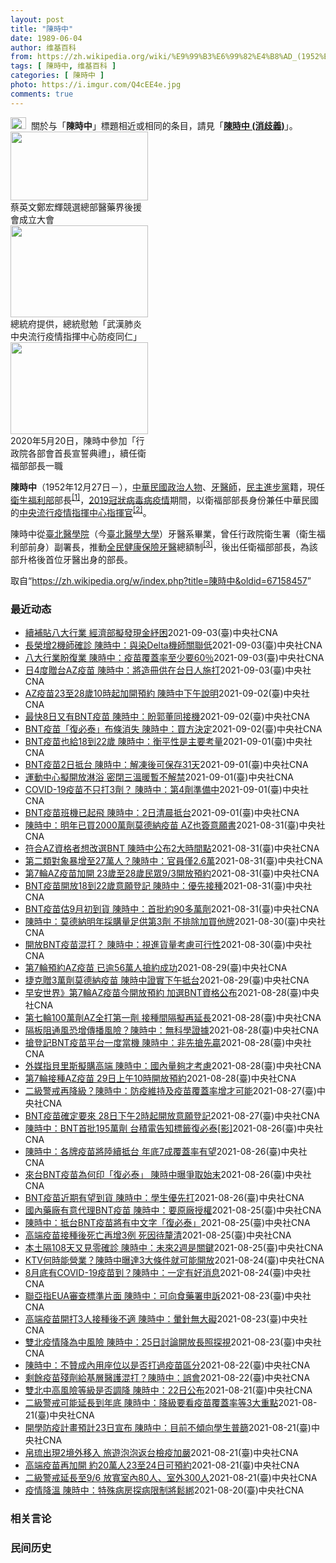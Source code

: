 ```yaml
---
layout: post
title: "陳時中"
date: 1989-06-04
author: 维基百科
from: https://zh.wikipedia.org/wiki/%E9%99%B3%E6%99%82%E4%B8%AD_(1952%E5%B9%B4)
tags: [ 陳時中, 维基百科 ]
categories: [ 陳時中 ]
photo: https://i.imgur.com/Q4cEE4e.jpg
comments: true
---
```

<div class="mw-parser-output"><div id="noteTA-54dafe5e" class="noteTA"><div class="noteTA-group"><div data-noteta-group-source="module" data-noteta-group="Medicine"></div></div></div>
<div role="note" class="hatnote navigation-not-searchable"><a href="/wiki/Wikipedia:%E6%B6%88%E6%AD%A7%E4%B9%89" title="Wikipedia:消歧义"><img alt="Disambig gray.svg" src="//upload.wikimedia.org/wikipedia/commons/thumb/5/5f/Disambig_gray.svg/25px-Disambig_gray.svg.png" decoding="async" width="25" height="19" srcset="//upload.wikimedia.org/wikipedia/commons/thumb/5/5f/Disambig_gray.svg/38px-Disambig_gray.svg.png 1.5x, //upload.wikimedia.org/wikipedia/commons/thumb/5/5f/Disambig_gray.svg/50px-Disambig_gray.svg.png 2x" data-file-width="220" data-file-height="168"></a><style data-mw-deduplicate="TemplateStyles:r67269465">.mw-parser-output .ifmobile>.mobile:nth-child(2n){display:none}</style><span class="ifmobile"><span class="nomobile">&nbsp;&nbsp;</span><span class="mobile"></span></span>關於与「<b>陳時中</b>」標題相近或相同的条目，請見「<b><a href="/wiki/%E9%99%B3%E6%99%82%E4%B8%AD_(%E6%B6%88%E6%AD%A7%E7%BE%A9)" class="mw-disambig" title="陳時中 (消歧義)">陳時中 (消歧義)</a></b>」。</div>

<div class="thumb tright"><div class="thumbinner" style="width:222px;"><a href="/wiki/File:%E9%84%AD%E5%AE%8F%E8%BC%9D%E8%88%87%E9%86%AB%E6%94%BF%E4%BA%BA%E5%A3%AB%E5%90%88%E7%85%A7.jpg" class="image"><img alt="" src="//upload.wikimedia.org/wikipedia/commons/thumb/e/e0/%E9%84%AD%E5%AE%8F%E8%BC%9D%E8%88%87%E9%86%AB%E6%94%BF%E4%BA%BA%E5%A3%AB%E5%90%88%E7%85%A7.jpg/220px-%E9%84%AD%E5%AE%8F%E8%BC%9D%E8%88%87%E9%86%AB%E6%94%BF%E4%BA%BA%E5%A3%AB%E5%90%88%E7%85%A7.jpg" decoding="async" width="220" height="110" class="thumbimage" srcset="//upload.wikimedia.org/wikipedia/commons/thumb/e/e0/%E9%84%AD%E5%AE%8F%E8%BC%9D%E8%88%87%E9%86%AB%E6%94%BF%E4%BA%BA%E5%A3%AB%E5%90%88%E7%85%A7.jpg/330px-%E9%84%AD%E5%AE%8F%E8%BC%9D%E8%88%87%E9%86%AB%E6%94%BF%E4%BA%BA%E5%A3%AB%E5%90%88%E7%85%A7.jpg 1.5x, //upload.wikimedia.org/wikipedia/commons/thumb/e/e0/%E9%84%AD%E5%AE%8F%E8%BC%9D%E8%88%87%E9%86%AB%E6%94%BF%E4%BA%BA%E5%A3%AB%E5%90%88%E7%85%A7.jpg/440px-%E9%84%AD%E5%AE%8F%E8%BC%9D%E8%88%87%E9%86%AB%E6%94%BF%E4%BA%BA%E5%A3%AB%E5%90%88%E7%85%A7.jpg 2x" data-file-width="4160" data-file-height="2080"></a>  <div class="thumbcaption"><div class="magnify"><a href="/wiki/File:%E9%84%AD%E5%AE%8F%E8%BC%9D%E8%88%87%E9%86%AB%E6%94%BF%E4%BA%BA%E5%A3%AB%E5%90%88%E7%85%A7.jpg" class="internal" title="放大"></a></div>蔡英文鄭宏輝競選總部醫藥界後援會成立大會</div></div></div>
<div class="thumb tright"><div class="thumbinner" style="width:222px;"><a href="/wiki/File:02.07_%E7%B8%BD%E7%B5%B1%E6%85%B0%E5%8B%89%E3%80%8C%E5%9A%B4%E9%87%8D%E7%89%B9%E6%AE%8A%E5%82%B3%E6%9F%93%E6%80%A7%E8%82%BA%E7%82%8E%E4%B8%AD%E5%A4%AE%E6%B5%81%E8%A1%8C%E7%96%AB%E6%83%85%E6%8C%87%E6%8F%AE%E4%B8%AD%E5%BF%83%E9%98%B2%E7%96%AB%E5%90%8C%E4%BB%81%E3%80%8D_(49500116692).jpg" class="image"><img alt="" src="//upload.wikimedia.org/wikipedia/commons/thumb/9/95/02.07_%E7%B8%BD%E7%B5%B1%E6%85%B0%E5%8B%89%E3%80%8C%E5%9A%B4%E9%87%8D%E7%89%B9%E6%AE%8A%E5%82%B3%E6%9F%93%E6%80%A7%E8%82%BA%E7%82%8E%E4%B8%AD%E5%A4%AE%E6%B5%81%E8%A1%8C%E7%96%AB%E6%83%85%E6%8C%87%E6%8F%AE%E4%B8%AD%E5%BF%83%E9%98%B2%E7%96%AB%E5%90%8C%E4%BB%81%E3%80%8D_%2849500116692%29.jpg/220px-02.07_%E7%B8%BD%E7%B5%B1%E6%85%B0%E5%8B%89%E3%80%8C%E5%9A%B4%E9%87%8D%E7%89%B9%E6%AE%8A%E5%82%B3%E6%9F%93%E6%80%A7%E8%82%BA%E7%82%8E%E4%B8%AD%E5%A4%AE%E6%B5%81%E8%A1%8C%E7%96%AB%E6%83%85%E6%8C%87%E6%8F%AE%E4%B8%AD%E5%BF%83%E9%98%B2%E7%96%AB%E5%90%8C%E4%BB%81%E3%80%8D_%2849500116692%29.jpg" decoding="async" width="220" height="147" class="thumbimage" srcset="//upload.wikimedia.org/wikipedia/commons/thumb/9/95/02.07_%E7%B8%BD%E7%B5%B1%E6%85%B0%E5%8B%89%E3%80%8C%E5%9A%B4%E9%87%8D%E7%89%B9%E6%AE%8A%E5%82%B3%E6%9F%93%E6%80%A7%E8%82%BA%E7%82%8E%E4%B8%AD%E5%A4%AE%E6%B5%81%E8%A1%8C%E7%96%AB%E6%83%85%E6%8C%87%E6%8F%AE%E4%B8%AD%E5%BF%83%E9%98%B2%E7%96%AB%E5%90%8C%E4%BB%81%E3%80%8D_%2849500116692%29.jpg/330px-02.07_%E7%B8%BD%E7%B5%B1%E6%85%B0%E5%8B%89%E3%80%8C%E5%9A%B4%E9%87%8D%E7%89%B9%E6%AE%8A%E5%82%B3%E6%9F%93%E6%80%A7%E8%82%BA%E7%82%8E%E4%B8%AD%E5%A4%AE%E6%B5%81%E8%A1%8C%E7%96%AB%E6%83%85%E6%8C%87%E6%8F%AE%E4%B8%AD%E5%BF%83%E9%98%B2%E7%96%AB%E5%90%8C%E4%BB%81%E3%80%8D_%2849500116692%29.jpg 1.5x, //upload.wikimedia.org/wikipedia/commons/thumb/9/95/02.07_%E7%B8%BD%E7%B5%B1%E6%85%B0%E5%8B%89%E3%80%8C%E5%9A%B4%E9%87%8D%E7%89%B9%E6%AE%8A%E5%82%B3%E6%9F%93%E6%80%A7%E8%82%BA%E7%82%8E%E4%B8%AD%E5%A4%AE%E6%B5%81%E8%A1%8C%E7%96%AB%E6%83%85%E6%8C%87%E6%8F%AE%E4%B8%AD%E5%BF%83%E9%98%B2%E7%96%AB%E5%90%8C%E4%BB%81%E3%80%8D_%2849500116692%29.jpg/440px-02.07_%E7%B8%BD%E7%B5%B1%E6%85%B0%E5%8B%89%E3%80%8C%E5%9A%B4%E9%87%8D%E7%89%B9%E6%AE%8A%E5%82%B3%E6%9F%93%E6%80%A7%E8%82%BA%E7%82%8E%E4%B8%AD%E5%A4%AE%E6%B5%81%E8%A1%8C%E7%96%AB%E6%83%85%E6%8C%87%E6%8F%AE%E4%B8%AD%E5%BF%83%E9%98%B2%E7%96%AB%E5%90%8C%E4%BB%81%E3%80%8D_%2849500116692%29.jpg 2x" data-file-width="2048" data-file-height="1365"></a>  <div class="thumbcaption"><div class="magnify"><a href="/wiki/File:02.07_%E7%B8%BD%E7%B5%B1%E6%85%B0%E5%8B%89%E3%80%8C%E5%9A%B4%E9%87%8D%E7%89%B9%E6%AE%8A%E5%82%B3%E6%9F%93%E6%80%A7%E8%82%BA%E7%82%8E%E4%B8%AD%E5%A4%AE%E6%B5%81%E8%A1%8C%E7%96%AB%E6%83%85%E6%8C%87%E6%8F%AE%E4%B8%AD%E5%BF%83%E9%98%B2%E7%96%AB%E5%90%8C%E4%BB%81%E3%80%8D_(49500116692).jpg" class="internal" title="放大"></a></div>總統府提供，總統慰勉「武漢肺炎中央流行疫情指揮中心防疫同仁」</div></div></div>
<div class="thumb tright"><div class="thumbinner" style="width:222px;"><a href="/wiki/File:05.20_%E7%B8%BD%E7%B5%B1%E4%B8%BB%E6%8C%81%E3%80%8C%E8%A1%8C%E6%94%BF%E9%99%A2%E5%89%AF%E9%99%A2%E9%95%B7%E6%9A%A8%E5%90%84%E9%83%A8%E6%9C%83%E9%A6%96%E9%95%B7%E5%AE%A3%E8%AA%93%E5%85%B8%E7%A6%AE%E3%80%8D-%E9%99%B3%E6%99%82%E4%B8%AD.jpg" class="image"><img alt="" src="//upload.wikimedia.org/wikipedia/commons/thumb/a/aa/05.20_%E7%B8%BD%E7%B5%B1%E4%B8%BB%E6%8C%81%E3%80%8C%E8%A1%8C%E6%94%BF%E9%99%A2%E5%89%AF%E9%99%A2%E9%95%B7%E6%9A%A8%E5%90%84%E9%83%A8%E6%9C%83%E9%A6%96%E9%95%B7%E5%AE%A3%E8%AA%93%E5%85%B8%E7%A6%AE%E3%80%8D-%E9%99%B3%E6%99%82%E4%B8%AD.jpg/220px-05.20_%E7%B8%BD%E7%B5%B1%E4%B8%BB%E6%8C%81%E3%80%8C%E8%A1%8C%E6%94%BF%E9%99%A2%E5%89%AF%E9%99%A2%E9%95%B7%E6%9A%A8%E5%90%84%E9%83%A8%E6%9C%83%E9%A6%96%E9%95%B7%E5%AE%A3%E8%AA%93%E5%85%B8%E7%A6%AE%E3%80%8D-%E9%99%B3%E6%99%82%E4%B8%AD.jpg" decoding="async" width="220" height="147" class="thumbimage" srcset="//upload.wikimedia.org/wikipedia/commons/thumb/a/aa/05.20_%E7%B8%BD%E7%B5%B1%E4%B8%BB%E6%8C%81%E3%80%8C%E8%A1%8C%E6%94%BF%E9%99%A2%E5%89%AF%E9%99%A2%E9%95%B7%E6%9A%A8%E5%90%84%E9%83%A8%E6%9C%83%E9%A6%96%E9%95%B7%E5%AE%A3%E8%AA%93%E5%85%B8%E7%A6%AE%E3%80%8D-%E9%99%B3%E6%99%82%E4%B8%AD.jpg/330px-05.20_%E7%B8%BD%E7%B5%B1%E4%B8%BB%E6%8C%81%E3%80%8C%E8%A1%8C%E6%94%BF%E9%99%A2%E5%89%AF%E9%99%A2%E9%95%B7%E6%9A%A8%E5%90%84%E9%83%A8%E6%9C%83%E9%A6%96%E9%95%B7%E5%AE%A3%E8%AA%93%E5%85%B8%E7%A6%AE%E3%80%8D-%E9%99%B3%E6%99%82%E4%B8%AD.jpg 1.5x, //upload.wikimedia.org/wikipedia/commons/thumb/a/aa/05.20_%E7%B8%BD%E7%B5%B1%E4%B8%BB%E6%8C%81%E3%80%8C%E8%A1%8C%E6%94%BF%E9%99%A2%E5%89%AF%E9%99%A2%E9%95%B7%E6%9A%A8%E5%90%84%E9%83%A8%E6%9C%83%E9%A6%96%E9%95%B7%E5%AE%A3%E8%AA%93%E5%85%B8%E7%A6%AE%E3%80%8D-%E9%99%B3%E6%99%82%E4%B8%AD.jpg/440px-05.20_%E7%B8%BD%E7%B5%B1%E4%B8%BB%E6%8C%81%E3%80%8C%E8%A1%8C%E6%94%BF%E9%99%A2%E5%89%AF%E9%99%A2%E9%95%B7%E6%9A%A8%E5%90%84%E9%83%A8%E6%9C%83%E9%A6%96%E9%95%B7%E5%AE%A3%E8%AA%93%E5%85%B8%E7%A6%AE%E3%80%8D-%E9%99%B3%E6%99%82%E4%B8%AD.jpg 2x" data-file-width="2508" data-file-height="1672"></a>  <div class="thumbcaption"><div class="magnify"><a href="/wiki/File:05.20_%E7%B8%BD%E7%B5%B1%E4%B8%BB%E6%8C%81%E3%80%8C%E8%A1%8C%E6%94%BF%E9%99%A2%E5%89%AF%E9%99%A2%E9%95%B7%E6%9A%A8%E5%90%84%E9%83%A8%E6%9C%83%E9%A6%96%E9%95%B7%E5%AE%A3%E8%AA%93%E5%85%B8%E7%A6%AE%E3%80%8D-%E9%99%B3%E6%99%82%E4%B8%AD.jpg" class="internal" title="放大"></a></div>2020年5月20日，陳時中參加「行政院各部會首長宣誓典禮」，續任衛福部部長一職</div></div></div>
<p><b>陳時中</b>（1952年12月27日<span class="useeditintro" title="Template:BLP editintro">－</span>），<a href="/wiki/%E4%B8%AD%E8%8F%AF%E6%B0%91%E5%9C%8B" title="中華民國">中華民國</a><a href="/wiki/%E6%94%BF%E6%B2%BB%E4%BA%BA%E7%89%A9" title="政治人物">政治人物</a>、<a href="/wiki/%E7%89%99%E9%86%AB%E5%B8%AB" class="mw-redirect" title="牙醫師">牙醫師</a>，<a href="/wiki/%E6%B0%91%E4%B8%BB%E9%80%B2%E6%AD%A5%E9%BB%A8" title="民主進步黨">民主進步黨</a>籍，現任<a href="/wiki/%E4%B8%AD%E8%8F%AF%E6%B0%91%E5%9C%8B%E8%A1%9B%E7%94%9F%E7%A6%8F%E5%88%A9%E9%83%A8" title="中華民國衛生福利部">衛生福利部</a>部長<sup id="cite_ref-1" class="reference"><a href="#cite_note-1">[1]</a></sup>，<a href="/wiki/2019%E5%86%A0%E7%8B%80%E7%97%85%E6%AF%92%E7%97%85%E8%87%BA%E7%81%A3%E7%96%AB%E6%83%85" title="2019冠狀病毒病臺灣疫情">2019冠狀病毒病疫情</a>期間，以衛福部部長身份兼任中華民國的<a href="/wiki/%E5%9C%8B%E5%AE%B6%E8%A1%9B%E7%94%9F%E6%8C%87%E6%8F%AE%E4%B8%AD%E5%BF%83%E4%B8%AD%E5%A4%AE%E6%B5%81%E8%A1%8C%E7%96%AB%E6%83%85%E6%8C%87%E6%8F%AE%E4%B8%AD%E5%BF%83" title="國家衛生指揮中心中央流行疫情指揮中心">中央流行疫情指揮中心</a><a href="/wiki/%E6%8C%87%E6%8F%AE%E5%AE%98" title="指揮官">指揮官</a><sup id="cite_ref-2" class="reference"><a href="#cite_note-2">[2]</a></sup>。
</p><p>陳時中從<a href="/wiki/%E8%87%BA%E5%8C%97%E9%86%AB%E5%AD%B8%E9%99%A2" class="mw-redirect" title="臺北醫學院">臺北醫學院</a>（今<a href="/wiki/%E8%87%BA%E5%8C%97%E9%86%AB%E5%AD%B8%E5%A4%A7%E5%AD%B8" title="臺北醫學大學">臺北醫學大學</a>）牙醫系畢業，曾任行政院衛生署（衛生福利部前身）副署長，推動<a href="/wiki/%E5%85%A8%E6%B0%91%E5%81%A5%E5%BA%B7%E4%BF%9D%E9%9A%AA" title="全民健康保險">全民健康保險</a><a href="/wiki/%E7%89%99%E9%86%AB" title="牙醫">牙醫</a>總額制<sup id="cite_ref-3" class="reference"><a href="#cite_note-3">[3]</a></sup>，後出任衛福部部長，為該部升格後首位牙醫出身的部長。
</p>
</div><noscript><img src="//zh.wikipedia.org/wiki/Special:CentralAutoLogin/start?type=1x1" alt="" title="" width="1" height="1" style="border: none; position: absolute;"></noscript>
<div class="printfooter">取自“<a dir="ltr" href="https://zh.wikipedia.org/w/index.php?title=陳時中&amp;oldid=67158457">https://zh.wikipedia.org/w/index.php?title=陳時中&amp;oldid=67158457</a>”</div><div id="recent-news"><h3>最近动态</h3><ul><li><a href="https://nodebe4.github.io/waimei/2021-09-03/%E7%BA%8C%E8%A3%9C%E8%B2%BC%E5%85%AB%E5%A4%A7%E8%A1%8C%E6%A5%AD-%E7%B6%93%E6%BF%9F%E9%83%A8%E6%93%AC%E7%99%BC%E7%8F%BE%E9%87%91%E7%B4%93%E5%9B%B0" title="續補貼八大行業 經濟部擬發現金紓困—— （中央社記者梁珮綺台北3日電）中央流行疫情指揮中心指揮官陳時中今天說，疫苗覆蓋率至少要達60%才會加快開放八大行業腳步；經濟部說明，將持續紓困，擬以員工人...">續補貼八大行業  經濟部擬發現金紓困</a><time>2021-09-03</time><a class="tag">(臺)中央社CNA</a></li>
<li><a href="https://nodebe4.github.io/waimei/2021-09-03/%E9%95%B7%E6%A6%AE%E5%A2%9E2%E6%A9%9F%E5%B8%AB%E7%A2%BA%E8%A8%BA-%E9%99%B3%E6%99%82%E4%B8%AD-%E8%88%87%E6%9F%93Delta%E6%A9%9F%E5%B8%AB%E9%97%9C%E8%81%AF%E4%BD%8E" title="長榮增2機師確診 陳時中：與染Delta機師關聯低—— （中央社記者陳婕翎、張茗喧台北3日電）國內今天新增2名長榮機師染疫，外界擔憂日前公布感染Delta變異株的機師（案16066）為感染源。指...">長榮增2機師確診  陳時中：與染Delta機師關聯低</a><time>2021-09-03</time><a class="tag">(臺)中央社CNA</a></li>
<li><a href="https://nodebe4.github.io/waimei/2021-09-03/%E5%85%AB%E5%A4%A7%E8%A1%8C%E6%A5%AD%E7%9B%BC%E5%BE%A9%E6%A5%AD-%E9%99%B3%E6%99%82%E4%B8%AD-%E7%96%AB%E8%8B%97%E8%A6%86%E8%93%8B%E7%8E%87%E8%87%B3%E5%B0%91%E8%A6%8160" title="八大行業盼復業 陳時中：疫苗覆蓋率至少要60％—— 八大行業業者盼復業，疫情指揮官陳時中3日表示，疫苗覆蓋率至少要達60％才會加快開放腳步。（中央社檔案照片） （中央社記者蘇木春、張茗喧台中3日...">八大行業盼復業 陳時中：疫苗覆蓋率至少要60％</a><time>2021-09-03</time><a class="tag">(臺)中央社CNA</a></li>
<li><a href="https://nodebe4.github.io/waimei/2021-09-03/%E6%97%A54%E5%BA%A6%E8%B4%88%E5%8F%B0AZ%E7%96%AB%E8%8B%97-%E9%99%B3%E6%99%82%E4%B8%AD-%E5%B0%87%E9%80%A0%E5%86%8A%E4%BE%9B%E5%9C%A8%E5%8F%B0%E6%97%A5%E4%BA%BA%E6%96%BD%E6%89%93" title="日4度贈台AZ疫苗 陳時中：將造冊供在台日人施打—— 日本將第4度贈台AZ疫苗，指揮中心表示將提供給在台日人施打。（中央社檔案照片） （中央社記者陳婕翎、張茗喧台北3日電）日本將第4度贈與台灣A...">日4度贈台AZ疫苗 陳時中：將造冊供在台日人施打</a><time>2021-09-03</time><a class="tag">(臺)中央社CNA</a></li>
<li><a href="https://nodebe4.github.io/waimei/2021-09-02/AZ%E7%96%AB%E8%8B%9723%E8%87%B328%E6%AD%B210%E6%99%82%E8%B5%B7%E5%8A%A0%E9%96%8B%E9%A0%90%E7%B4%84-%E9%99%B3%E6%99%82%E4%B8%AD%E4%B8%8B%E5%8D%88%E8%AA%AA%E6%98%8E" title="AZ疫苗23至28歲10時起加開預約 陳時中下午說明—— 指揮中心日前宣布增加開放23歲至28歲民眾施打AZ疫苗，3日上午10時起開放預約。圖為民眾2日在花博大型疫苗接種站，施打第2劑AZ疫苗。...">AZ疫苗23至28歲10時起加開預約 陳時中下午說明</a><time>2021-09-02</time><a class="tag">(臺)中央社CNA</a></li>
<li><a href="https://nodebe4.github.io/waimei/2021-09-02/%E6%9C%80%E5%BF%AB8%E6%97%A5%E5%8F%88%E6%9C%89BNT%E7%96%AB%E8%8B%97-%E9%99%B3%E6%99%82%E4%B8%AD-%E7%9B%BC%E9%83%AD%E8%91%A3%E5%90%8C%E6%8E%A5%E6%A9%9F" title="最快8日又有BNT疫苗 陳時中：盼郭董同接機—— 下批BNT疫苗即將來台，疫情指揮中心指揮官陳時中（左）2日邀請鴻海創辦人郭台銘（右）一起接機。（中央社檔案照片） （中央社記者張茗喧、江慧珺台北...">最快8日又有BNT疫苗  陳時中：盼郭董同接機</a><time>2021-09-02</time><a class="tag">(臺)中央社CNA</a></li>
<li><a href="https://nodebe4.github.io/waimei/2021-09-02/BNT%E7%96%AB%E8%8B%97-%E5%BE%A9%E5%BF%85%E6%B3%B0-%E5%B8%83%E6%A2%9D%E6%B6%88%E5%A4%B1-%E9%99%B3%E6%99%82%E4%B8%AD-%E8%B2%B7%E6%96%B9%E6%B1%BA%E5%AE%9A" title="BNT疫苗「復必泰」布條消失 陳時中：買方決定—— 台積電、鴻海永齡基金會及慈濟購買共1500萬劑輝瑞BNT的COVID-19（2019冠狀病毒疾病）疫苗，首批93萬劑2日早上運抵桃園國際機場，...">BNT疫苗「復必泰」布條消失  陳時中：買方決定</a><time>2021-09-02</time><a class="tag">(臺)中央社CNA</a></li>
<li><a href="https://nodebe4.github.io/waimei/2021-09-01/BNT%E7%96%AB%E8%8B%97%E4%B9%9F%E7%B5%A618%E5%88%B022%E6%AD%B2-%E9%99%B3%E6%99%82%E4%B8%AD-%E8%A1%A1%E5%B9%B3%E6%80%A7%E6%98%AF%E4%B8%BB%E8%A6%81%E8%80%83%E9%87%8F" title="BNT疫苗也給18到22歲 陳時中：衡平性是主要考量—— （中央社記者張茗喧、江慧珺台北1日電）BNT疫苗抵台後，除12到17歲學生族群，指揮中心也將優先開放18到22歲接種，引來不滿。指揮官陳...">BNT疫苗也給18到22歲 陳時中：衡平性是主要考量</a><time>2021-09-01</time><a class="tag">(臺)中央社CNA</a></li>
<li><a href="https://nodebe4.github.io/waimei/2021-09-01/BNT%E7%96%AB%E8%8B%972%E6%97%A5%E6%8A%B5%E5%8F%B0-%E9%99%B3%E6%99%82%E4%B8%AD-%E8%A7%A3%E5%87%8D%E5%BE%8C%E5%8F%AF%E4%BF%9D%E5%AD%9831%E5%A4%A9" title="BNT疫苗2日抵台 陳時中：解凍後可保存31天—— 輝瑞BNT疫苗2日清晨抵台，指揮中心指揮官陳時中表示，BNT疫苗有別先前解凍後只能保存5天，已有研究證實可在攝氏2度至8度低溫保存31天，將有...">BNT疫苗2日抵台 陳時中：解凍後可保存31天</a><time>2021-09-01</time><a class="tag">(臺)中央社CNA</a></li>
<li><a href="https://nodebe4.github.io/waimei/2021-09-01/%E9%81%8B%E5%8B%95%E4%B8%AD%E5%BF%83%E6%93%AC%E9%96%8B%E6%94%BE%E6%B7%8B%E6%B5%B4-%E5%AF%86%E9%96%89%E4%B8%89%E6%BA%AB%E6%9A%96%E6%9A%AB%E4%B8%8D%E8%A7%A3%E7%A6%81" title="運動中心擬開放淋浴 密閉三溫暖暫不解禁—— 防疫措施擬再鬆綁，指揮中心指揮官陳時中1日表示，已開會討論，研議開放運動中心淋浴、沐浴，但必須依照指引來做。圖為台北南港運動中心游泳池附設淋浴間。（中...">運動中心擬開放淋浴 密閉三溫暖暫不解禁</a><time>2021-09-01</time><a class="tag">(臺)中央社CNA</a></li>
<li><a href="https://nodebe4.github.io/waimei/2021-09-01/COVID-19%E7%96%AB%E8%8B%97%E4%B8%8D%E5%8F%AA%E6%89%933%E5%8A%91-%E9%99%B3%E6%99%82%E4%B8%AD-%E7%AC%AC4%E5%8A%91%E6%BA%96%E5%82%99%E4%B8%AD" title="COVID-19疫苗不只打3劑？ 陳時中：第4劑準備中—— （中央社記者張茗喧、江慧珺台北1日電）全球因應Delta變異株疫情，已有許多國家紛紛追加接種第3劑疫苗。指揮中心指揮官陳時中今天表示，...">COVID-19疫苗不只打3劑？ 陳時中：第4劑準備中</a><time>2021-09-01</time><a class="tag">(臺)中央社CNA</a></li>
<li><a href="https://nodebe4.github.io/waimei/2021-09-01/BNT%E7%96%AB%E8%8B%97%E7%8F%AD%E6%A9%9F%E5%B7%B2%E8%B5%B7%E9%A3%9B-%E9%99%B3%E6%99%82%E4%B8%AD-2%E6%97%A5%E6%B8%85%E6%99%A8%E6%8A%B5%E5%8F%B0" title="BNT疫苗班機已起飛 陳時中：2日清晨抵台—— 指揮中心指揮官陳時中證實，載送BNT疫苗的班機已起飛，預計2日清晨抵台。（圖取自Pixabay圖庫） （中央社記者張茗喧、江慧珺台北1日電）指揮中...">BNT疫苗班機已起飛 陳時中：2日清晨抵台</a><time>2021-09-01</time><a class="tag">(臺)中央社CNA</a></li>
<li><a href="https://nodebe4.github.io/waimei/2021-08-31/%E9%99%B3%E6%99%82%E4%B8%AD-%E6%98%8E%E5%B9%B4%E5%B7%B2%E8%B2%B72000%E8%90%AC%E5%8A%91%E8%8E%AB%E5%BE%B7%E7%B4%8D%E7%96%AB%E8%8B%97-AZ%E4%B9%9F%E7%B0%BD%E6%84%8F%E9%A1%98%E6%9B%B8" title="陳時中：明年已買2000萬劑莫德納疫苗 AZ也簽意願書—— 明年COVID-19疫苗採購受關注，指揮中心指揮官陳時中31日表示，已買2000萬劑莫德納疫苗，AZ疫苗也簽了採購意願書，並考慮BNT...">陳時中：明年已買2000萬劑莫德納疫苗 AZ也簽意願書</a><time>2021-08-31</time><a class="tag">(臺)中央社CNA</a></li>
<li><a href="https://nodebe4.github.io/waimei/2021-08-31/%E7%AC%A6%E5%90%88AZ%E8%B3%87%E6%A0%BC%E8%80%85%E6%83%B3%E6%94%B9%E9%81%B8BNT-%E9%99%B3%E6%99%82%E4%B8%AD%E5%85%AC%E5%B8%832%E5%A4%A7%E6%99%82%E9%96%93%E9%BB%9E" title="符合AZ資格者想改選BNT 陳時中公布2大時間點—— （指揮中心提供） （中央社記者張茗喧、陳婕翎、江慧珺台北31日電）中央流行疫情指揮中心指揮官陳時中今天表示，符合AZ疫苗接種資格者若想改選B...">符合AZ資格者想改選BNT 陳時中公布2大時間點</a><time>2021-08-31</time><a class="tag">(臺)中央社CNA</a></li>
<li><a href="https://nodebe4.github.io/waimei/2021-08-31/%E7%AC%AC%E4%BA%8C%E9%A1%9E%E5%B0%8D%E8%B1%A1%E6%9A%B4%E5%A2%9E%E8%87%B327%E8%90%AC%E4%BA%BA-%E9%99%B3%E6%99%82%E4%B8%AD-%E5%AE%98%E5%93%A1%E5%83%852.6%E8%90%AC" title="第二類對象暴增至27萬人？陳時中：官員僅2.6萬—— 指揮中心指揮官陳時中31日說，第二類對象多為警消、防疫人員，民眾最有疑慮的中央及地方官員僅約2.6萬人。（指揮中心提供） （中央社記者張茗喧...">第二類對象暴增至27萬人？陳時中：官員僅2.6萬</a><time>2021-08-31</time><a class="tag">(臺)中央社CNA</a></li>
<li><a href="https://nodebe4.github.io/waimei/2021-08-31/%E7%AC%AC7%E8%BC%AAAZ%E7%96%AB%E8%8B%97%E5%8A%A0%E9%96%8B-23%E6%AD%B2%E8%87%B328%E6%AD%B2%E6%B0%91%E7%9C%BE9-3%E9%96%8B%E6%94%BE%E9%A0%90%E7%B4%84" title="第7輪AZ疫苗加開 23歲至28歲民眾9/3開放預約—— 指揮官陳時中31日表示，9月3日起將加開第7輪AZ疫苗預約對象。（中央社檔案照片） （中央社記者陳婕翎、張茗喧、江慧珺台北31日電）中央...">第7輪AZ疫苗加開 23歲至28歲民眾9/3開放預約</a><time>2021-08-31</time><a class="tag">(臺)中央社CNA</a></li>
<li><a href="https://nodebe4.github.io/waimei/2021-08-31/BNT%E7%96%AB%E8%8B%97%E9%96%8B%E6%94%BE18%E5%88%B022%E6%AD%B2%E6%84%8F%E9%A1%98%E7%99%BB%E8%A8%98-%E9%99%B3%E6%99%82%E4%B8%AD-%E5%84%AA%E5%85%88%E6%8E%A5%E7%A8%AE" title="BNT疫苗開放18到22歲意願登記 陳時中：優先接種—— 疫情指揮中心31日宣布，開放18到22歲可優先接種BNT疫苗。（圖取自Pixabay圖庫） （中央社記者張茗喧、陳婕翎、江慧珺台北31日...">BNT疫苗開放18到22歲意願登記 陳時中：優先接種</a><time>2021-08-31</time><a class="tag">(臺)中央社CNA</a></li>
<li><a href="https://nodebe4.github.io/waimei/2021-08-31/BNT%E7%96%AB%E8%8B%97%E4%BC%B09%E6%9C%88%E5%88%9D%E5%88%B0%E8%B2%A8-%E9%99%B3%E6%99%82%E4%B8%AD-%E9%A6%96%E6%89%B9%E7%B4%8490%E5%A4%9A%E8%90%AC%E5%8A%91" title="BNT疫苗估9月初到貨 陳時中：首批約90多萬劑—— （中央社記者張茗喧、陳婕翎、江慧珺台北31日電）媒體報導指出，首批BNT疫苗將於9月1日抵台。指揮中心指揮官陳時中今天表示，時間真的沒辦法掌...">BNT疫苗估9月初到貨  陳時中：首批約90多萬劑</a><time>2021-08-31</time><a class="tag">(臺)中央社CNA</a></li>
<li><a href="https://nodebe4.github.io/waimei/2021-08-30/%E9%99%B3%E6%99%82%E4%B8%AD-%E8%8E%AB%E5%BE%B7%E7%B4%8D%E6%98%8E%E5%B9%B4%E6%8E%A1%E8%B3%BC%E9%87%8F%E8%B6%B3%E4%BE%9B%E7%AC%AC3%E5%8A%91-%E4%B8%8D%E6%8E%92%E9%99%A4%E5%8A%A0%E8%B2%B7%E4%BB%96%E7%89%8C" title="陳時中：莫德納明年採購量足供第3劑 不排除加買他牌—— 指揮中心指揮官陳時中30日表示，明年採購2000萬劑莫德納疫苗足夠第3劑接種，也不排除採購不同廠牌疫苗分散風險。圖為台灣自購莫德納疫苗8月...">陳時中：莫德納明年採購量足供第3劑 不排除加買他牌</a><time>2021-08-30</time><a class="tag">(臺)中央社CNA</a></li>
<li><a href="https://nodebe4.github.io/waimei/2021-08-30/%E9%96%8B%E6%94%BEBNT%E7%96%AB%E8%8B%97%E6%B7%B7%E6%89%93-%E9%99%B3%E6%99%82%E4%B8%AD-%E8%A6%96%E9%80%B2%E8%B2%A8%E9%87%8F%E8%80%83%E6%85%AE%E5%8F%AF%E8%A1%8C%E6%80%A7" title="開放BNT疫苗混打？ 陳時中：視進貨量考慮可行性—— （中央社記者陳婕翎、江慧珺台北30日電）COVID-19公費疫苗預約平台開放登記BNT疫苗施打意願，不少民眾關注混打可能性，指揮中心指揮官陳...">開放BNT疫苗混打？ 陳時中：視進貨量考慮可行性</a><time>2021-08-30</time><a class="tag">(臺)中央社CNA</a></li>
<li><a href="https://nodebe4.github.io/waimei/2021-08-29/%E7%AC%AC7%E8%BC%AA%E9%A0%90%E7%B4%84AZ%E7%96%AB%E8%8B%97-%E5%B7%B2%E9%80%BE56%E8%90%AC%E4%BA%BA%E6%90%B6%E7%B4%84%E6%88%90%E5%8A%9F" title="第7輪預約AZ疫苗 已逾56萬人搶約成功—— （中央社記者陳婕翎、江慧珺台北29日電）第7輪AZ疫苗今天上午開放預約，指揮中心指揮官陳時中表示，截至下午1時，符合預約資格的100萬1693人之中...">第7輪預約AZ疫苗  已逾56萬人搶約成功</a><time>2021-08-29</time><a class="tag">(臺)中央社CNA</a></li>
<li><a href="https://nodebe4.github.io/waimei/2021-08-29/%E6%8D%B7%E5%85%8B%E8%B4%883%E8%90%AC%E5%8A%91%E8%8E%AB%E5%BE%B7%E7%B4%8D%E7%96%AB%E8%8B%97-%E9%99%B3%E6%99%82%E4%B8%AD%E8%AD%89%E5%AF%A6%E4%B8%8B%E5%8D%88%E6%8A%B5%E5%8F%B0" title="捷克贈3萬劑莫德納疫苗 陳時中證實下午抵台—— 指揮官陳時中29日說，捷克政府捐贈的3萬劑莫德納疫苗預定29日下午抵台。（指揮中心提供） （中央社記者陳婕翎、江慧珺台北29日電）中央流行疫情指揮...">捷克贈3萬劑莫德納疫苗 陳時中證實下午抵台</a><time>2021-08-29</time><a class="tag">(臺)中央社CNA</a></li>
<li><a href="https://nodebe4.github.io/waimei/2021-08-28/%E6%97%A9%E5%AE%89%E4%B8%96%E7%95%8C-%E7%AC%AC7%E8%BC%AAAZ%E7%96%AB%E8%8B%97%E4%BB%8A%E9%96%8B%E6%94%BE%E9%A0%90%E7%B4%84-%E5%8A%A0%E9%81%B8BNT%E8%B3%87%E6%A0%BC%E5%85%AC%E5%B8%83" title="早安世界》第7輪AZ疫苗今開放預約 加選BNT資格公布—— 疫情指揮官陳時中宣布，國人最新一輪施打AZ疫苗從29日上午10時開放預約。（中央社檔案照片） 今晨最新 颶風艾達逼近美國南岸 紐奧良展...">早安世界》第7輪AZ疫苗今開放預約 加選BNT資格公布</a><time>2021-08-28</time><a class="tag">(臺)中央社CNA</a></li>
<li><a href="https://nodebe4.github.io/waimei/2021-08-28/%E7%AC%AC%E4%B8%83%E8%BC%AA100%E8%90%AC%E5%8A%91AZ%E5%85%A8%E6%89%93%E7%AC%AC%E4%B8%80%E5%8A%91-%E6%8E%A5%E7%A8%AE%E9%96%93%E9%9A%94%E6%93%AC%E5%86%8D%E5%BB%B6%E9%95%B7" title="第七輪100萬劑AZ全打第一劑 接種間隔擬再延長—— （中央社記者張茗喧、陳婕翎台北28日電）指揮中心指揮官陳時中今天表示，第七輪的100萬劑AZ疫苗將全數提供第一劑接種，以兼顧公平與疫苗涵蓋率...">第七輪100萬劑AZ全打第一劑  接種間隔擬再延長</a><time>2021-08-28</time><a class="tag">(臺)中央社CNA</a></li>
<li><a href="https://nodebe4.github.io/waimei/2021-08-28/%E9%9A%94%E6%9D%BF%E9%98%BB%E9%80%9A%E9%A2%A8%E6%81%90%E5%A2%9E%E5%82%B3%E6%92%AD%E9%A2%A8%E9%9A%AA-%E9%99%B3%E6%99%82%E4%B8%AD-%E7%84%A1%E7%A7%91%E5%AD%B8%E8%AD%89%E6%93%9A" title="隔板阻通風恐增傳播風險？陳時中：無科學證據—— 中山大學團隊一篇研究指出，隔板恐妨礙氣流流通，增加COVID-19氣膠傳播風險。指揮中心指揮官陳時中說，該研究僅討論此事，並未提出科學證據。圖為百...">隔板阻通風恐增傳播風險？陳時中：無科學證據</a><time>2021-08-28</time><a class="tag">(臺)中央社CNA</a></li>
<li><a href="https://nodebe4.github.io/waimei/2021-08-28/%E6%90%B6%E7%99%BB%E8%A8%98BNT%E7%96%AB%E8%8B%97%E5%B9%B3%E5%8F%B0%E4%B8%80%E5%BA%A6%E7%95%B6%E6%A9%9F-%E9%99%B3%E6%99%82%E4%B8%AD-%E9%9D%9E%E5%85%88%E6%90%B6%E5%85%88%E8%B4%8F" title="搶登記BNT疫苗平台一度當機 陳時中：非先搶先贏—— （中央社記者張茗喧、陳婕翎台北28日電）BNT疫苗今天下午2時開放登記意願，瞬間湧入大量流量導致平台當機。指揮中心指揮官陳時中說，「這和搶票...">搶登記BNT疫苗平台一度當機 陳時中：非先搶先贏</a><time>2021-08-28</time><a class="tag">(臺)中央社CNA</a></li>
<li><a href="https://nodebe4.github.io/waimei/2021-08-28/%E5%A4%96%E5%AA%92%E6%8C%87%E8%B2%9D%E9%87%8C%E6%96%AF%E6%93%AC%E8%B3%BC%E9%AB%98%E7%AB%AF-%E9%99%B3%E6%99%82%E4%B8%AD-%E5%9C%8B%E5%85%A7%E9%87%8F%E5%A4%A0%E6%89%8D%E8%80%83%E6%85%AE" title="外媒指貝里斯擬購高端 陳時中：國內量夠才考慮—— （中央社記者陳婕翎、張茗喧台北28日電）外媒報導，台灣的中美洲邦交國貝里斯已與台灣展開談判，盼能購入高端疫苗。指揮中心指揮官陳時中說，若台灣接種...">外媒指貝里斯擬購高端 陳時中：國內量夠才考慮</a><time>2021-08-28</time><a class="tag">(臺)中央社CNA</a></li>
<li><a href="https://nodebe4.github.io/waimei/2021-08-28/%E7%AC%AC7%E8%BC%AA%E6%8E%A5%E7%A8%AEAZ%E7%96%AB%E8%8B%97-29%E6%97%A5%E4%B8%8A%E5%8D%8810%E6%99%82%E9%96%8B%E6%94%BE%E9%A0%90%E7%B4%84" title="第7輪接種AZ疫苗 29日上午10時開放預約—— 指揮官陳時中宣布，第7期將提供接種AZ疫苗，29日上午10時開放預約。（中央社檔案照片） （中央社記者陳婕翎、張茗喧台北28日電）疫情指揮中心指...">第7輪接種AZ疫苗 29日上午10時開放預約</a><time>2021-08-28</time><a class="tag">(臺)中央社CNA</a></li>
<li><a href="https://nodebe4.github.io/waimei/2021-08-27/%E4%BA%8C%E7%B4%9A%E8%AD%A6%E6%88%92%E5%86%8D%E9%99%8D%E7%B4%9A-%E9%99%B3%E6%99%82%E4%B8%AD-%E9%98%B2%E7%96%AB%E7%B6%AD%E6%8C%81%E5%8F%8A%E7%96%AB%E8%8B%97%E8%A6%86%E8%93%8B%E7%8E%87%E5%A2%9E%E6%89%8D%E5%8F%AF%E8%83%BD" title="二級警戒再降級？陳時中：防疫維持及疫苗覆蓋率增才可能—— 因應COVID-19疫情，台大醫學院體育館接種站27日一早就湧入等候接種高端疫苗的人潮，民眾踴躍施打有望加速提升疫苗覆蓋率。中央社記者王...">二級警戒再降級？陳時中：防疫維持及疫苗覆蓋率增才可能</a><time>2021-08-27</time><a class="tag">(臺)中央社CNA</a></li>
<li><a href="https://nodebe4.github.io/waimei/2021-08-27/BNT%E7%96%AB%E8%8B%97%E7%A2%BA%E5%AE%9A%E8%A6%81%E4%BE%86-28%E6%97%A5%E4%B8%8B%E5%8D%882%E6%99%82%E8%B5%B7%E9%96%8B%E6%94%BE%E6%84%8F%E9%A1%98%E7%99%BB%E8%A8%98" title="BNT疫苗確定要來 28日下午2時起開放意願登記—— 疫情指揮中心指揮官陳時中證實，輝瑞BNT的COVID-19疫苗最快8月底到貨。（圖取自twitter.com/BioNTech_Group）...">BNT疫苗確定要來 28日下午2時起開放意願登記</a><time>2021-08-27</time><a class="tag">(臺)中央社CNA</a></li>
<li><a href="https://nodebe4.github.io/waimei/2021-08-26/%E9%99%B3%E6%99%82%E4%B8%AD-BNT%E9%A6%96%E6%89%B9195%E8%90%AC%E5%8A%91-%E5%8F%B0%E7%A9%8D%E9%9B%BB%E5%91%8A%E7%9F%A5%E6%A8%99%E7%B1%A4%E5%BE%A9%E5%BF%85%E6%B3%B0-%E5%BD%B1" title="陳時中：BNT首批195萬劑 台積電告知標籤復必泰[影]—— 疫情指揮中心指揮官陳時中27日透露，台積電告知BNT疫苗標籤有中文「復必泰」。（中新社）&nbsp; （中央社記者江慧珺台北27日電）指揮中心...">陳時中：BNT首批195萬劑 台積電告知標籤復必泰[影]</a><time>2021-08-26</time><a class="tag">(臺)中央社CNA</a></li>
<li><a href="https://nodebe4.github.io/waimei/2021-08-26/%E9%99%B3%E6%99%82%E4%B8%AD-%E5%90%84%E7%89%8C%E7%96%AB%E8%8B%97%E5%B0%87%E9%99%B8%E7%BA%8C%E6%8A%B5%E5%8F%B0-%E5%B9%B4%E5%BA%957%E6%88%90%E8%A6%86%E8%93%8B%E7%8E%87%E6%9C%89%E6%9C%9B" title="陳時中：各牌疫苗將陸續抵台 年底7成覆蓋率有望—— （中央社記者張茗喧、江慧珺台北26日電）中央流行疫情指揮中心指揮官陳時中今天表示，最近會有不同廠牌COVID-19（2019冠狀病毒疾病）疫苗...">陳時中：各牌疫苗將陸續抵台 年底7成覆蓋率有望</a><time>2021-08-26</time><a class="tag">(臺)中央社CNA</a></li>
<li><a href="https://nodebe4.github.io/waimei/2021-08-26/%E4%BE%86%E5%8F%B0BNT%E7%96%AB%E8%8B%97%E7%82%BA%E4%BD%95%E5%8D%B0-%E5%BE%A9%E5%BF%85%E6%B3%B0-%E9%99%B3%E6%99%82%E4%B8%AD%E6%9B%9D%E7%88%AD%E5%8F%96%E5%A7%8B%E6%9C%AB" title="來台BNT疫苗為何印「復必泰」 陳時中曝爭取始末—— （中央社記者張茗喧、江慧珺台北26日電）指揮中心指揮官陳時中今天證實，在各界努力下，爭取到一批原本是上海復星下訂、印有「復必泰」字樣的BNT...">來台BNT疫苗為何印「復必泰」 陳時中曝爭取始末</a><time>2021-08-26</time><a class="tag">(臺)中央社CNA</a></li>
<li><a href="https://nodebe4.github.io/waimei/2021-08-26/BNT%E7%96%AB%E8%8B%97%E8%BF%91%E6%9C%9F%E6%9C%89%E6%9C%9B%E5%88%B0%E8%B2%A8-%E9%99%B3%E6%99%82%E4%B8%AD-%E5%AD%B8%E7%94%9F%E5%84%AA%E5%85%88%E6%89%93" title="BNT疫苗近期有望到貨 陳時中：學生優先打—— 傳8月底將有約200萬劑BNT疫苗抵台。疫情指揮中心指揮官陳時中表示，將優先給學生使用。（中新社） （中央社記者張茗喧、江慧珺台北26日電）傳8月...">BNT疫苗近期有望到貨  陳時中：學生優先打</a><time>2021-08-26</time><a class="tag">(臺)中央社CNA</a></li>
<li><a href="https://nodebe4.github.io/waimei/2021-08-25/%E5%9C%8B%E5%85%A7%E8%97%A5%E5%BB%A0%E6%9C%89%E6%84%8F%E4%BB%A3%E7%90%86BNT%E7%96%AB%E8%8B%97-%E9%99%B3%E6%99%82%E4%B8%AD-%E8%A6%81%E5%8E%9F%E5%BB%A0%E6%8E%88%E6%AC%8A" title="國內藥廠有意代理BNT疫苗 陳時中：要原廠授權—— 國內有藥廠表態有意代理輝瑞/BNT疫苗。指揮官陳時中25日強調，要得到原廠授權代理，才能申請藥證。（圖取自twitter.com/BioNTe...">國內藥廠有意代理BNT疫苗 陳時中：要原廠授權</a><time>2021-08-25</time><a class="tag">(臺)中央社CNA</a></li>
<li><a href="https://nodebe4.github.io/waimei/2021-08-25/%E9%99%B3%E6%99%82%E4%B8%AD-%E6%8A%B5%E5%8F%B0BNT%E7%96%AB%E8%8B%97%E5%B0%87%E6%9C%89%E4%B8%AD%E6%96%87%E5%AD%97-%E5%BE%A9%E5%BF%85%E6%B3%B0" title="陳時中：抵台BNT疫苗將有中文字「復必泰」—— （中央社記者張茗喧、江慧珺台北25日電）傳150萬至200萬劑BNT疫苗最快8月底到貨，指揮中心指揮官陳時中今天表示，確切到貨時程他也無法掌握，但...">陳時中：抵台BNT疫苗將有中文字「復必泰」</a><time>2021-08-25</time><a class="tag">(臺)中央社CNA</a></li>
<li><a href="https://nodebe4.github.io/waimei/2021-08-25/%E9%AB%98%E7%AB%AF%E7%96%AB%E8%8B%97%E6%8E%A5%E7%A8%AE%E5%BE%8C%E6%AD%BB%E4%BA%A1%E5%86%8D%E5%A2%9E3%E4%BE%8B-%E6%AD%BB%E5%9B%A0%E5%BE%85%E9%87%90%E6%B8%85" title="高端疫苗接種後死亡再增3例 死因待釐清—— 指揮中心指揮官陳時中25日表示，截至中午再增3例與接種高端疫苗後有時序相關的死亡案件。圖為高端疫苗針劑。（中央社檔案照片） （中央社記者張茗喧、江慧珺...">高端疫苗接種後死亡再增3例 死因待釐清</a><time>2021-08-25</time><a class="tag">(臺)中央社CNA</a></li>
<li><a href="https://nodebe4.github.io/waimei/2021-08-25/%E6%9C%AC%E5%9C%9F%E9%9A%94108%E5%A4%A9%E5%8F%88%E8%A6%8B%E9%9B%B6%E7%A2%BA%E8%A8%BA-%E9%99%B3%E6%99%82%E4%B8%AD-%E6%9C%AA%E4%BE%862%E9%80%B1%E6%98%AF%E9%97%9C%E9%8D%B5" title="本土隔108天又見零確診 陳時中：未來2週是關鍵—— 國內25日無新增本土確診個案。指揮官陳時中表示，未來2週是重要的觀察期，希望各界不要鬆懈。圖為清潔人員為台北捷運的車廂消毒。中央社記者王飛華...">本土隔108天又見零確診 陳時中：未來2週是關鍵</a><time>2021-08-25</time><a class="tag">(臺)中央社CNA</a></li>
<li><a href="https://nodebe4.github.io/waimei/2021-08-24/KTV%E4%BD%95%E6%99%82%E8%83%BD%E7%87%9F%E6%A5%AD-%E9%99%B3%E6%99%82%E4%B8%AD%E6%9B%9D%E9%81%943%E5%A4%A7%E6%A2%9D%E4%BB%B6%E5%B0%B1%E5%8F%AF%E8%83%BD%E9%96%8B%E6%94%BE" title="KTV何時能營業？陳時中曝達3大條件就可能開放—— （中央社記者江慧珺、陳婕翎、張茗喧台北24日電）防疫措施今天起部分放寬，但電子遊戲場、KTV等場所仍未解禁。指揮中心指揮官陳時中今天說，有良好...">KTV何時能營業？陳時中曝達3大條件就可能開放</a><time>2021-08-24</time><a class="tag">(臺)中央社CNA</a></li>
<li><a href="https://nodebe4.github.io/waimei/2021-08-24/8%E6%9C%88%E5%BA%95%E6%9C%89COVID-19%E7%96%AB%E8%8B%97%E5%88%B0-%E9%99%B3%E6%99%82%E4%B8%AD-%E4%B8%80%E5%AE%9A%E6%9C%89%E5%A5%BD%E6%B6%88%E6%81%AF" title="8月底有COVID-19疫苗到？陳時中：一定有好消息—— 陳時中24日表示，近期一定會有疫苗抵台，如有好消息會再公布。（示意圖／圖取自Pixabay圖庫） （中央社記者陳婕翎、張茗喧、江慧珺台北...">8月底有COVID-19疫苗到？陳時中：一定有好消息</a><time>2021-08-24</time><a class="tag">(臺)中央社CNA</a></li>
<li><a href="https://nodebe4.github.io/waimei/2021-08-23/%E8%81%AF%E4%BA%9E%E6%8C%87EUA%E5%AF%A9%E6%9F%A5%E6%A8%99%E6%BA%96%E7%89%87%E9%9D%A2-%E9%99%B3%E6%99%82%E4%B8%AD-%E5%8F%AF%E5%90%91%E9%A3%9F%E8%97%A5%E7%BD%B2%E7%94%B3%E8%A8%B4" title="聯亞指EUA審查標準片面 陳時中：可向食藥署申訴—— 聯亞疫苗未過EUA，董事長王長怡認為審查標準太片面，盼政府採全面免疫性評估。指揮中心指揮官陳時中23日重申可提申訴。（圖取自Google地圖...">聯亞指EUA審查標準片面 陳時中：可向食藥署申訴</a><time>2021-08-23</time><a class="tag">(臺)中央社CNA</a></li>
<li><a href="https://nodebe4.github.io/waimei/2021-08-23/%E9%AB%98%E7%AB%AF%E7%96%AB%E8%8B%97%E9%96%8B%E6%89%933%E4%BA%BA%E6%8E%A5%E7%A8%AE%E5%BE%8C%E4%B8%8D%E9%81%A9-%E9%99%B3%E6%99%82%E4%B8%AD-%E6%9A%88%E9%87%9D%E7%84%A1%E5%A4%A7%E7%A4%99" title="高端疫苗開打3人接種後不適 陳時中：暈針無大礙—— 國產高端疫苗23日開放施打，上午傳出3人接種後出現不適症狀。陳時中說，推估是暈針導致，現已無大礙。圖為民眾赴台大醫學院體育館接種疫苗。中央社記...">高端疫苗開打3人接種後不適 陳時中：暈針無大礙</a><time>2021-08-23</time><a class="tag">(臺)中央社CNA</a></li>
<li><a href="https://nodebe4.github.io/waimei/2021-08-23/%E9%9B%99%E5%8C%97%E7%96%AB%E6%83%85%E9%99%8D%E7%82%BA%E4%B8%AD%E9%A2%A8%E9%9A%AA-%E9%99%B3%E6%99%82%E4%B8%AD-25%E6%97%A5%E8%A8%8E%E8%AB%96%E9%96%8B%E6%94%BE%E9%95%B7%E7%85%A7%E6%8E%A2%E8%A6%96" title="雙北疫情降為中風險 陳時中：25日討論開放長照探視—— （中央社記者陳婕翎、江慧珺台北23日電）COVID-19國內疫情趨緩，雙北地區疫情妥善控制，指揮中心指揮官陳時中表示，雙北疫情風險等級自本...">雙北疫情降為中風險 陳時中：25日討論開放長照探視</a><time>2021-08-23</time><a class="tag">(臺)中央社CNA</a></li>
<li><a href="https://nodebe4.github.io/waimei/2021-08-22/%E9%99%B3%E6%99%82%E4%B8%AD-%E4%B8%8D%E8%B4%8A%E6%88%90%E5%85%A7%E7%94%A8%E5%BA%A7%E4%BD%8D%E4%BB%A5%E6%98%AF%E5%90%A6%E6%89%93%E9%81%8E%E7%96%AB%E8%8B%97%E5%8D%80%E5%88%86" title="陳時中：不贊成內用座位以是否打過疫苗區分—— 國內疫情降溫，24日起同住親友聚餐不受限使用隔板、梅花座及專人分菜。圖為家長協助幼小孩童用餐。（中央社檔案照片） （中央社記者陳婕翎、江慧珺台北22...">陳時中：不贊成內用座位以是否打過疫苗區分</a><time>2021-08-22</time><a class="tag">(臺)中央社CNA</a></li>
<li><a href="https://nodebe4.github.io/waimei/2021-08-22/%E5%89%A9%E9%A4%98%E7%96%AB%E8%8B%97%E6%AE%98%E5%8A%91%E7%B5%A6%E5%9F%BA%E5%B1%A4%E9%86%AB%E8%AD%B7%E6%B7%B7%E6%89%93-%E9%99%B3%E6%99%82%E4%B8%AD-%E8%AA%A4%E6%9C%83" title="剩餘疫苗殘劑給基層醫護混打？陳時中：誤會—— 指揮中心日前發函說明運用剩餘疫苗殘劑供混打，引發基層醫界不滿。指揮官陳時中22日說明是誤會，僅告知地方政府殘劑使用方式，醫院還有近10萬劑疫苗可用。...">剩餘疫苗殘劑給基層醫護混打？陳時中：誤會</a><time>2021-08-22</time><a class="tag">(臺)中央社CNA</a></li>
<li><a href="https://nodebe4.github.io/waimei/2021-08-21/%E9%9B%99%E5%8C%97%E4%B8%AD%E9%AB%98%E9%A2%A8%E9%9A%AA%E7%AD%89%E7%B4%9A%E6%98%AF%E5%90%A6%E8%AA%BF%E9%99%8D-%E9%99%B3%E6%99%82%E4%B8%AD-22%E6%97%A5%E5%85%AC%E5%B8%83" title="雙北中高風險等級是否調降 陳時中：22日公布—— （中央社記者陳婕翎、張茗喧台北21日電）中央流行疫情指揮中心今天宣布，疫情2級警戒延長至9月6日，外界關注雙北地區風險等級能否從中高風險調降，指...">雙北中高風險等級是否調降 陳時中：22日公布</a><time>2021-08-21</time><a class="tag">(臺)中央社CNA</a></li>
<li><a href="https://nodebe4.github.io/waimei/2021-08-21/%E4%BA%8C%E7%B4%9A%E8%AD%A6%E6%88%92%E5%8F%AF%E8%83%BD%E5%BB%B6%E9%95%B7%E5%88%B0%E5%B9%B4%E5%BA%95-%E9%99%B3%E6%99%82%E4%B8%AD-%E9%99%8D%E7%B4%9A%E8%A6%81%E7%9C%8B%E7%96%AB%E8%8B%97%E8%A6%86%E8%93%8B%E7%8E%87%E7%AD%893%E5%A4%A7%E9%87%8D%E9%BB%9E" title="二級警戒可能延長到年底 陳時中：降級要看疫苗覆蓋率等3大重點—— 疫情指揮中心指揮官陳時中21日坦言二級警戒有可能延長到年底，國際疫情、疫苗覆蓋率、疫苗對變種病毒保護力將是未來降級的3大觀察重點...">二級警戒可能延長到年底 陳時中：降級要看疫苗覆蓋率等3大重點</a><time>2021-08-21</time><a class="tag">(臺)中央社CNA</a></li>
<li><a href="https://nodebe4.github.io/waimei/2021-08-21/%E9%96%8B%E5%AD%B8%E9%98%B2%E7%96%AB%E8%A8%88%E7%95%AB%E9%A0%90%E8%A8%8823%E6%97%A5%E5%AE%A3%E5%B8%83-%E9%99%B3%E6%99%82%E4%B8%AD-%E7%9B%AE%E5%89%8D%E4%B8%8D%E5%82%BE%E5%90%91%E5%AD%B8%E7%94%9F%E6%99%AE%E7%AF%A9" title="開學防疫計畫預計23日宣布 陳時中：目前不傾向學生普篩—— 全國將於9月開學，指揮官陳時中21日表示，正在研議相關防疫措施，目前不傾向對學生普篩。（中央社檔案照片） （中央社記者陳至中、陳婕翎、...">開學防疫計畫預計23日宣布 陳時中：目前不傾向學生普篩</a><time>2021-08-21</time><a class="tag">(臺)中央社CNA</a></li>
<li><a href="https://nodebe4.github.io/waimei/2021-08-21/%E5%B8%9B%E7%90%89%E5%87%BA%E7%8F%BE2%E5%A2%83%E5%A4%96%E7%A7%BB%E5%85%A5-%E6%97%85%E9%81%8A%E6%B3%A1%E6%B3%A1%E8%BF%94%E5%8F%B0%E6%AA%A2%E7%96%AB%E5%8A%A0%E5%9A%B4" title="帛琉出現2境外移入 旅遊泡泡返台檢疫加嚴—— 指揮官陳時中21日表示，由於帛琉出現2例境外移入個案，旅遊泡泡團返台的檢疫措施須暫時加嚴。（圖取自facebook.com/officialpva）...">帛琉出現2境外移入 旅遊泡泡返台檢疫加嚴</a><time>2021-08-21</time><a class="tag">(臺)中央社CNA</a></li>
<li><a href="https://nodebe4.github.io/waimei/2021-08-21/%E9%AB%98%E7%AB%AF%E7%96%AB%E8%8B%97%E5%86%8D%E5%8A%A0%E9%96%8B-%E7%B4%8420%E8%90%AC%E4%BA%BA23%E8%87%B324%E6%97%A5%E5%8F%AF%E9%A0%90%E7%B4%84" title="高端疫苗再加開 約20萬人23至24日可預約—— 疫情指揮中心指揮官陳時中表示，增加開放16日後新登記或加選登記國產高端COVID-19疫苗約20萬人，可於23、24日預約。圖為高端疫苗預充填針...">高端疫苗再加開 約20萬人23至24日可預約</a><time>2021-08-21</time><a class="tag">(臺)中央社CNA</a></li>
<li><a href="https://nodebe4.github.io/waimei/2021-08-21/%E4%BA%8C%E7%B4%9A%E8%AD%A6%E6%88%92%E5%BB%B6%E9%95%B7%E8%87%B39-6-%E6%94%BE%E5%AF%AC%E5%AE%A4%E5%85%A780%E4%BA%BA-%E5%AE%A4%E5%A4%96300%E4%BA%BA" title="二級警戒延長至9/6 放寬室內80人、室外300人—— 指揮中心21日宣布二級警戒延長至9月6日。（指揮中心提供） （中央社記者陳婕翎、張茗喧台北21日電）中央流行疫情指揮中心指揮官陳時中今天表...">二級警戒延長至9/6 放寬室內80人、室外300人</a><time>2021-08-21</time><a class="tag">(臺)中央社CNA</a></li>
<li><a href="https://nodebe4.github.io/waimei/2021-08-20/%E7%96%AB%E6%83%85%E9%99%8D%E6%BA%AB-%E9%99%B3%E6%99%82%E4%B8%AD-%E7%89%B9%E6%AE%8A%E7%97%85%E6%88%BF%E6%8E%A2%E7%97%85%E9%99%90%E5%88%B6%E5%B0%87%E9%AC%86%E7%B6%81" title="疫情降溫 陳時中：特殊病房探病限制將鬆綁—— （中央社記者張茗喧、陳婕翎台北20日電）國內疫情降溫，疫情指揮中心將再鬆綁防疫規定。指揮官陳時中今天表示，明天將統一公布鬆綁規定，也計畫開放特殊病房...">疫情降溫 陳時中：特殊病房探病限制將鬆綁</a><time>2021-08-20</time><a class="tag">(臺)中央社CNA</a></li>
</ul></div><div id="open-opinion"><h3>相关言论</h3><ul></ul></div><div id="mjls-record"><h3>民间历史</h3><ul></ul></div>